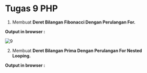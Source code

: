 # Tugas 9 PHP

1. Membuat <b>Deret Bilangan Fibonacci Dengan Perulangan For.</b>

<b>Output in browser : </b>

![9](https://user-images.githubusercontent.com/92837751/195011271-f4ae82b4-354a-4661-9f47-7c398959e389.jpg)

2. Membuat <b>Deret Bilangan Prima Dengan Perulangan For Nested Looping.</b>

<b>Output in browser : </b>
